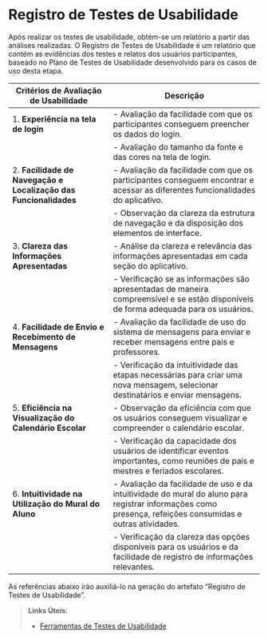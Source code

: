 # Registro de Testes de Usabilidade

Após realizar os testes de usabilidade, obtém-se um relatório a partir das análises realizadas. O Registro de Testes de Usabilidade é um relatório que contém as evidências dos testes e relatos dos usuários participantes, baseado no Plano de Testes de Usabilidade desenvolvido para os casos de uso desta etapa.



| Critérios de Avaliação de Usabilidade | Descrição  |
|---------------|---------------|
| 1. **Experiência na tela de login**| - Avaliação da facilidade com que os participantes conseguem preencher os dados do login.  |
|                                    | - Avaliação do tamanho da fonte e das cores na tela de login.                               |
| 2. **Facilidade de Navegação e Localização das Funcionalidades**     | - Avaliação da facilidade com que os participantes conseguem encontrar e acessar as diferentes funcionalidades do aplicativo.   |
|                                                                      | - Observação da clareza da estrutura de navegação e da disposição dos elementos de interface.                                   |
| 3. **Clareza das Informações Apresentadas**                          | - Análise da clareza e relevância das informações apresentadas em cada seção do aplicativo.                                     |
|                                                                      | - Verificação se as informações são apresentadas de maneira compreensível e se estão disponíveis de forma adequada para os usuários.                                                              |
| 4. **Facilidade de Envio e Recebimento de Mensagens**                | - Avaliação da facilidade de uso do sistema de mensagens para enviar e receber mensagens entre pais e professores.               |
|                                                                      | - Verificação da intuitividade das etapas necessárias para criar uma nova mensagem, selecionar destinatários e enviar mensagens. |
| 5. **Eficiência na Visualização do Calendário Escolar**              | - Observação da eficiência com que os usuários conseguem visualizar e compreender o calendário escolar.                          |
|                                                                      | - Verificação da capacidade dos usuários de identificar eventos importantes, como reuniões de pais e mestres e feriados escolares.|
| 6. **Intuitividade na Utilização do Mural do Aluno**                 | - Avaliação da facilidade de uso e da intuitividade do mural do aluno para registrar informações como presença, refeições consumidas e outras atividades.                     |
|                                                                      | - Verificação da clareza das opções disponíveis para os usuários e da facilidade de registro de informações relevantes.          |


As referências abaixo irão auxiliá-lo na geração do artefato “Registro de Testes de Usabilidade”.

> **Links Úteis**:
> - [Ferramentas de Testes de Usabilidade](https://www.usability.gov/how-to-and-tools/resources/templates.html)
